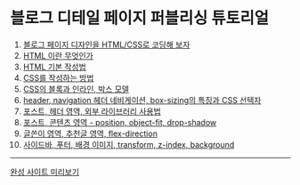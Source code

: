 # 블로그 디테일 페이지 퍼블리싱 튜토리얼

1. [블로그 페이지 디자인을 HTML/CSS로 코딩해 보자
  ](https://blog.naver.com/gloomysight/222721619030)
2. [HTML 이란 무엇인가](https://blog.naver.com/gloomysight/222721727884)
3. [HTML 기본 작성법](https://blog.naver.com/gloomysight/222722818344)
4. [CSS를 작성하는 방법](https://blog.naver.com/gloomysight/222723884592)
5. [CSS의 블록과 인라인, 박스 모델](https://blog.naver.com/gloomysight/222725935917)
6. [header, navigation 헤더 네비게이션, box-sizing의 특징과 CSS 선택자](https://blog.naver.com/gloomysight/222728710938)
7. [포스트, 헤더 영역, 외부 라이브러리 사용법](https://blog.naver.com/gloomysight/222731017364)
8. [포스트, 콘텐츠 영역 - position, object-fit, drop-shadow](https://blog.naver.com/gloomysight/222734282223)
9. [글쓴이 영역, 추천글 영역, flex-direction](https://blog.naver.com/gloomysight/222735409648)
10. [사이드바, 푸터, 배경 이미지, transform, z-index, background](https://blog.naver.com/gloomysight/222735864287)

--- 
[완성 사이트 미리보기](https://illustudio.github.io/design-to-code_blog/)